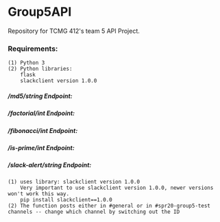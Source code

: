 # Group5API
Repository for TCMG 412's team 5 API Project.

### Requirements:
	(1) Python 3
	(2) Python libraries:
		flask
		slackclient version 1.0.0

##### /md5/string Endpoint:

##### /factorial/int Endpoint:

##### /fibonacci/int Endpoint:

##### /is-prime/int Endpoint:

##### /slack-alert/string Endpoint:
	(1) uses library: slackclient version 1.0.0 
		Very important to use slackclient version 1.0.0, newer versions won't work this way.
		pip install slackclient==1.0.0
	(2) The function posts either in #general or in #spr20-group5-test channels -- change which channel by switching out the ID

